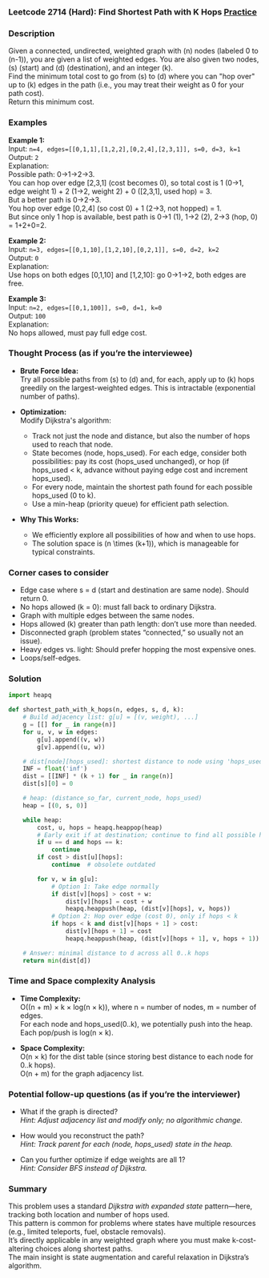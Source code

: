 ### Leetcode 2714 (Hard): Find Shortest Path with K Hops [Practice](https://leetcode.com/problems/find-shortest-path-with-k-hops)

### Description  
Given a connected, undirected, weighted graph with \(n\) nodes (labeled 0 to \(n-1\)), you are given a list of weighted edges. You are also given two nodes, \(s\) (start) and \(d\) (destination), and an integer \(k\).  
Find the minimum total cost to go from \(s\) to \(d\) where you can "hop over" up to \(k\) edges in the path (i.e., you may treat their weight as 0 for your path cost).  
Return this minimum cost.

### Examples  

**Example 1:**  
Input: `n=4, edges=[[0,1,1],[1,2,2],[0,2,4],[2,3,1]], s=0, d=3, k=1`  
Output: `2`  
Explanation:  
Possible path: 0→1→2→3.  
You can hop over edge [2,3,1] (cost becomes 0), so total cost is 1 (0→1, edge weight 1) + 2 (1→2, weight 2) + 0 ([2,3,1], used hop) = 3.  
But a better path is 0→2→3.  
You hop over edge [0,2,4] (so cost 0) + 1 (2→3, not hopped) = 1.  
But since only 1 hop is available, best path is 0→1 (1), 1→2 (2), 2→3 (hop, 0) = 1+2+0=2.

**Example 2:**  
Input: `n=3, edges=[[0,1,10],[1,2,10],[0,2,1]], s=0, d=2, k=2`  
Output: `0`  
Explanation:  
Use hops on both edges [0,1,10] and [1,2,10]: go 0→1→2, both edges are free.

**Example 3:**  
Input: `n=2, edges=[[0,1,100]], s=0, d=1, k=0`  
Output: `100`  
Explanation:  
No hops allowed, must pay full edge cost.

### Thought Process (as if you’re the interviewee)  

- **Brute Force Idea:**  
  Try all possible paths from \(s\) to \(d\) and, for each, apply up to \(k\) hops greedily on the largest-weighted edges. This is intractable (exponential number of paths).

- **Optimization:**  
  Modify Dijkstra's algorithm:  
  - Track not just the node and distance, but also the number of hops used to reach that node.
  - State becomes (node, hops_used). For each edge, consider both possibilities: pay its cost (hops_used unchanged), or hop (if hops_used < k, advance without paying edge cost and increment hops_used).
  - For every node, maintain the shortest path found for each possible hops_used (0 to k).
  - Use a min-heap (priority queue) for efficient path selection.

- **Why This Works:**  
  - We efficiently explore all possibilities of how and when to use hops.
  - The solution space is \(n \times (k+1)\), which is manageable for typical constraints.

### Corner cases to consider  
- Edge case where s = d (start and destination are same node). Should return 0.
- No hops allowed (k = 0): must fall back to ordinary Dijkstra.
- Graph with multiple edges between the same nodes.
- Hops allowed \(k\) greater than path length: don’t use more than needed.
- Disconnected graph (problem states “connected,” so usually not an issue).
- Heavy edges vs. light: Should prefer hopping the most expensive ones.
- Loops/self-edges.

### Solution

```python
import heapq

def shortest_path_with_k_hops(n, edges, s, d, k):
    # Build adjacency list: g[u] = [(v, weight), ...]
    g = [[] for _ in range(n)]
    for u, v, w in edges:
        g[u].append((v, w))
        g[v].append((u, w))

    # dist[node][hops_used]: shortest distance to node using 'hops_used' hops
    INF = float('inf')
    dist = [[INF] * (k + 1) for _ in range(n)]
    dist[s][0] = 0

    # heap: (distance_so_far, current_node, hops_used)
    heap = [(0, s, 0)]

    while heap:
        cost, u, hops = heapq.heappop(heap)
        # Early exit if at destination; continue to find all possible hops
        if u == d and hops == k:
            continue
        if cost > dist[u][hops]:
            continue  # obsolete outdated

        for v, w in g[u]:
            # Option 1: Take edge normally
            if dist[v][hops] > cost + w:
                dist[v][hops] = cost + w
                heapq.heappush(heap, (dist[v][hops], v, hops))
            # Option 2: Hop over edge (cost 0), only if hops < k
            if hops < k and dist[v][hops + 1] > cost:
                dist[v][hops + 1] = cost
                heapq.heappush(heap, (dist[v][hops + 1], v, hops + 1))

    # Answer: minimal distance to d across all 0..k hops
    return min(dist[d])
```

### Time and Space complexity Analysis  

- **Time Complexity:**  
  O((n + m) × k × log(n × k)), where n = number of nodes, m = number of edges.  
  For each node and hops_used(0..k), we potentially push into the heap. Each pop/push is log(n × k).

- **Space Complexity:**  
  O(n × k) for the dist table (since storing best distance to each node for 0..k hops).  
  O(n + m) for the graph adjacency list.

### Potential follow-up questions (as if you’re the interviewer)  

- What if the graph is directed?  
  *Hint: Adjust adjacency list and modify only; no algorithmic change.*

- How would you reconstruct the path?  
  *Hint: Track parent for each (node, hops_used) state in the heap.*

- Can you further optimize if edge weights are all 1?  
  *Hint: Consider BFS instead of Dijkstra.*

### Summary
This problem uses a standard *Dijkstra with expanded state* pattern—here, tracking both location and number of hops used.  
This pattern is common for problems where states have multiple resources (e.g., limited teleports, fuel, obstacle removals).  
It’s directly applicable in any weighted graph where you must make k-cost-altering choices along shortest paths.  
The main insight is state augmentation and careful relaxation in Dijkstra’s algorithm.
